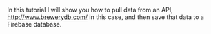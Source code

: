 In this tutorial I will show you how to pull data from an API, http://www.brewerydb.com/ in this case, and then save that data to a Firebase database.
